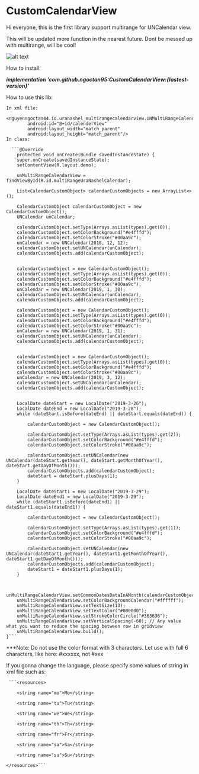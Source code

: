 # CustomCalendarView
Hi everyone, this is the first library support multirange for UNCalendar view.

This will be updated more function in the nearest future. Dont be messed up with multirange, will be cool!

![alt text](http://oi67.tinypic.com/1628to8.jpg)

How to install:

***implementation 'com.github.ngoctan95:CustomCalendarView:{lastest-version}'***
    
How to use this lib:
    
    In xml file:
        <nguyenngoctan44.io.uranashel_multirangecalendarview.UNMultiRangeCalendarView
            android:id="@+id/calenderView"
            android:layout_width="match_parent"
            android:layout_height="match_parent"/>
    In class:
    
      ```@Override
        protected void onCreate(Bundle savedInstanceState) {
        super.onCreate(savedInstanceState);
        setContentView(R.layout.demo);

        unMultiRangeCalendarView = findViewById(R.id.multiRangeUraNashelCalendar);

        List<CalendarCustomObject> calendarCustomObjects = new ArrayList<>();

        CalendarCustomObject calendarCustomObject = new CalendarCustomObject();
        UNCalendar unCalendar;

        calendarCustomObject.setType(Arrays.asList(types).get(0));
        calendarCustomObject.setColorBackground("#e4fffd");
        calendarCustomObject.setColorStroke("#00aa9c");
        unCalendar = new UNCalendar(2018, 12, 12);
        calendarCustomObject.setUNCalendar(unCalendar);
        calendarCustomObjects.add(calendarCustomObject);


        calendarCustomObject = new CalendarCustomObject();
        calendarCustomObject.setType(Arrays.asList(types).get(0));
        calendarCustomObject.setColorBackground("#e4fffd");
        calendarCustomObject.setColorStroke("#00aa9c");
        unCalendar = new UNCalendar(2019, 1, 30);
        calendarCustomObject.setUNCalendar(unCalendar);
        calendarCustomObjects.add(calendarCustomObject);

        calendarCustomObject = new CalendarCustomObject();
        calendarCustomObject.setType(Arrays.asList(types).get(0));
        calendarCustomObject.setColorBackground("#e4fffd");
        calendarCustomObject.setColorStroke("#00aa9c");
        unCalendar = new UNCalendar(2019, 1, 31);
        calendarCustomObject.setUNCalendar(unCalendar);
        calendarCustomObjects.add(calendarCustomObject);


        calendarCustomObject = new CalendarCustomObject();
        calendarCustomObject.setType(Arrays.asList(types).get(0));
        calendarCustomObject.setColorBackground("#e4fffd");
        calendarCustomObject.setColorStroke("#00aa9c");
        unCalendar = new UNCalendar(2019, 3, 12);
        calendarCustomObject.setUNCalendar(unCalendar);
        calendarCustomObjects.add(calendarCustomObject);


        LocalDate dateStart = new LocalDate("2019-3-26");
        LocalDate dateEnd = new LocalDate("2019-3-28");
        while (dateStart.isBefore(dateEnd) || dateStart.equals(dateEnd)) {

            calendarCustomObject = new CalendarCustomObject();

            calendarCustomObject.setType(Arrays.asList(types).get(2));
            calendarCustomObject.setColorBackground("#e4fffd");
            calendarCustomObject.setColorStroke("#00aa9c");

            calendarCustomObject.setUNCalendar(new UNCalendar(dateStart.getYear(), dateStart.getMonthOfYear(), dateStart.getDayOfMonth()));
            calendarCustomObjects.add(calendarCustomObject);
            dateStart = dateStart.plusDays(1);
        }

        LocalDate dateStart1 = new LocalDate("2019-3-29");
        LocalDate dateEnd1 = new LocalDate("2019-3-29");
        while (dateStart1.isBefore(dateEnd1) || dateStart1.equals(dateEnd1)) {

            calendarCustomObject = new CalendarCustomObject();

            calendarCustomObject.setType(Arrays.asList(types).get(1));
            calendarCustomObject.setColorBackground("#e4fffd");
            calendarCustomObject.setColorStroke("#00aa9c");

            calendarCustomObject.setUNCalendar(new UNCalendar(dateStart1.getYear(), dateStart1.getMonthOfYear(), dateStart1.getDayOfMonth()));
            calendarCustomObjects.add(calendarCustomObject);
            dateStart1 = dateStart1.plusDays(1);
        }


        unMultiRangeCalendarView.setCommonDatesDataInAMonth(calendarCustomObjects);
        unMultiRangeCalendarView.setColorBackgroundCalendar("#ffffff");
        unMultiRangeCalendarView.setTextSize(13);
        unMultiRangeCalendarView.setTextColor("#000000");
        unMultiRangeCalendarView.setStrokeColorCircle("#363636");
        unMultiRangeCalendarView.setVerticalSpacing(-60); // Any value what you want to reduce the spacing between row in gridview
        unMultiRangeCalendarView.build();
    }```

***Note: Do not use the color format with 3 characters. Let use with full 6 characters, like here: #xxxxxx, not #xxx


If you gonna change the language, please specify some values of string in xml file such as:

     ```<resources>
     
        <string name="mo">Mo</string>
        
        <string name="tu">Tu</string>
        
        <string name="we">We</string>
        
        <string name="th">Th</string>
        
        <string name="fr">Fr</string>
        
        <string name="sa">Sa</string>
        
        <string name="su">Su</string>
        
    </resources>```
    


